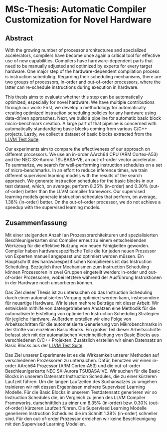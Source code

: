 # MSc-Thesis: Automatic Compiler Customization for Novel Hardware

## Abstract
With the growing number of processor architectures and specialized accelerators, compilers have become once again a critical tool for effective use of new capabilities.
Compilers have hardware-dependent parts that need to be manually adjusted and optimized by experts for every target hardware.
One major step of the hardware-dependent compilation process is instruction scheduling.
Regarding their scheduling mechanisms, there are two groups of processors, in-order and out-of-order processors, where the latter can re-schedule instructions during execution in hardware.

This thesis aims to evaluate whether this step can be automatically optimized, especially for novel hardware.
We have multiple contributions through our work:
First, we develop a methodology for automatically creating optimized instruction scheduling policies for any hardware using data-driven approaches.
Next, we build a pipeline for automatic basic block micro-benchmark creation.
A large part of that pipeline is concerned with automatically standardizing basic blocks coming from various C/C++ projects.
Lastly, we collect a dataset of basic blocks extracted from the [LLVM Test Suite](https://llvm.org/docs/TestSuiteGuide.html).

Our experiments aim to compare the effectiveness of our approach on different processors.
We use an in-order AArch64 CPU (ARM Cortex-A53) and the NEC SX-Aurora TSUBASA-VE, an out-of-order vector accelerator.
To summarize, we search for well-performing instruction schedules on a set of micro-benchmarks.
In an effort to reduce inference times, we train different supervised learning models with the results of the search approach.
We generate instruction schedules for the basic blocks in our test dataset, which, on average, perform 8.35% (in-order) and 0.30% (out-of-order) better than the LLVM compiler framework.
Our supervised learning models generate instruction schedules that perform, on average, 1.38% (in-order) better.
On the out-of-order processor, we do not achieve a speedup with the supervised learning models.

## Zusammenfassung
Mit einer steigenden Anzahl an Prozessorarchitekturen und spezialisierten Beschleunigerkarten sind Compiler erneut zu einem entscheidenden Werkzeug für die effektive Nutzung von neuen Fähigkeiten geworden.
Compiler haben hardwarespezifische Teile die für jeden neuen Prozessor von Experten manuell angepasst und optimiert werden müssen.
Ein Hauptschritt des hardwarespezifischen Kompilierens ist das Instruction Scheduling.
Bezüglich ihrer Mechanismen zum Instruction Scheduling können Prozessoren in zwei Gruppen eingeteilt werden: in-order und out-of-order Prozessoren, wobei letztere während der Ausführung Instruktionen in der Hardware noch umsortieren können.

Das Ziel dieser Thesis ist zu untersuchen ob das Instruction Scheduling durch einen automatisierten Vorgang optimiert werden kann, insbesondere für neuartige Hardware.
Wir leisten mehrere Beiträge mit dieser Arbeit:
Wir entwickeln mithilfe von datengetriebenen Ansätzen eine Methodik für die automatisierte Erstellung von optimierten Instruction Scheduling Strategien für jegliche Hardware.
Außerdem erstellen wir eine Folge von Arbeitsschritten für die automatisierte Generierung von Mikrobenchmarks in der Größe von einzelnen Basic Blocks.
Ein großer Teil dieser Arbeitsschritte befasst sich mit der automatischen Vereinheitlichung von Basic Blocks aus verschiedenen C/C++ Projekten.
Zusätzlich erstellen wir einen Datensatz an Basic Blocks aus der [LLVM Test Suite](https://llvm.org/docs/TestSuiteGuide.html).

Das Ziel unserer Experimente ist es die Wirksamkeit unserer Methoden auf verschiedenen Prozessoren zu untersuchen.
Dafür, benutzen wir einen in-order AArch64 Prozessor (ARM Cortex-A53) und die out-of-order Beschleunigerkarte NEC SX-Aurora TSUBASA-VE.
Wir suchen für die Basic Blocks in unserem Datensatz Instruction Schedules, die zu einer kürzeren Laufzeit führen.
Um die langen Laufzeiten des Suchansatzes zu umgehen trainieren wir mit dessen Ergebnissen mehrere Supervised Learning Modelle.
Für die Basic Blocks in unserem Testdatensatz generieren wir so Instruction Schedules die, im Vergleich zu jenen des LLVM Compiler Frameworks, durschnittlich zu einer um 8.35% (in-order) bzw. 0.30% (out-of-order) kürzeren Laufzeit führen.
Die Supervised Learning Modelle generieren Instruction Schedules die im Schnitt 1.38% (in-order) schneller sind.
Für den out-of-order Prozessor erreichen wir keine Beschleunigung mit den Supervised Learning Modellen.

